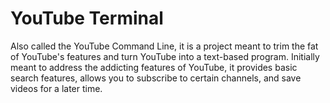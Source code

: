 # YouTube Terminal

Also called the YouTube Command Line, it is a project meant to trim the fat of YouTube's features and turn YouTube into a text-based program. Initially meant to address the addicting features of YouTube, it provides basic search features, allows you to subscribe to certain channels, and save videos for a later time.

